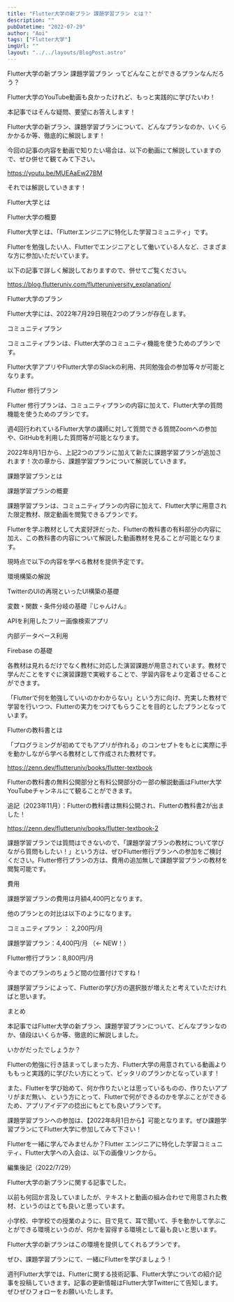 ```yaml
---
title: "Flutter大学の新プラン 課題学習プラン とは？"
description: ""
pubDatetime: "2022-07-29"
author: "Aoi"
tags: ["Flutter大学"]
imgUrl: ""
layout: "../../layouts/BlogPost.astro"
---
```




Flutter大学の新プラン 課題学習プラン ってどんなことができるプランなんだろう？





Flutter大学のYouTube動画も良かったけれど、もっと実践的に学びたいわ！




本記事ではそんな疑問、要望にお答えします！



Flutter大学の新プラン、課題学習プランについて、どんなプランなのか、いくらかかるか等、徹底的に解説します！



今回の記事の内容を動画で知りたい場合は、以下の動画にて解説していますので、ぜひ併せて観てみて下さい。




https://youtu.be/MUEAaEw27BM




それでは解説していきます！



Flutter大学とは







Flutter大学の概要



Flutter大学とは、「Flutterエンジニアに特化した学習コミュニティ」です。



Flutterを勉強したい人、Flutterでエンジニアとして働いている人など、さまざまな方に参加いただいています。



以下の記事で詳しく解説しておりますので、併せてご覧ください。




https://blog.flutteruniv.com/flutteruniversity_explanation/




Flutter大学のプラン



Flutter大学には、2022年7月29日現在2つのプランが存在します。



コミュニティプラン



コミュニティプランは、Flutter大学のコミュニティ機能を使うためのプランです。



Flutter大学アプリやFlutter大学のSlackの利用、共同勉強会の参加等々が可能となります。



Flutter 修行プラン



Flutter 修行プランは、コミュニティプランの内容に加えて、Flutter大学の質問機能を使うためのプランです。



週4回行われているFlutter大学の講師に対して質問できる質問Zoomへの参加や、GitHubを利用した質問等が可能となります。



2022年8月1日から、上記2つのプランに加えて新たに課題学習プランが追加されます！次の章から、課題学習プランについて解説していきます。



課題学習プランとは







課題学習プランの概要



課題学習プランは、コミュニティプランの内容に加えて、Flutter大学に用意された限定教材、限定動画を閲覧できるプランです。



Flutterを学ぶ教材として大変好評だった、Flutterの教科書の有料部分の内容に加え、この教科書の内容について解説した動画教材を見ることが可能となります。



現時点で以下の内容を学べる教材を提供予定です。




環境構築の解説



TwitterのUIの再現といったUI構築の基礎



変数・関数・条件分岐の基礎『じゃんけん』



APIを利用したフリー画像検索アプリ



内部データベース利用



Firebase の基礎




各教材は見れるだけでなく教材に対応した演習課題が用意されています。教材で学んだことをすぐに演習課題で実戦することで、学習内容をより定着させることができます。



「Flutterで何を勉強していいのかわからない」という方に向け、充実した教材で学習を行いつつ、Flutterの実力をつけてもらうことを目的としたプランとなっています。




Flutterの教科書とは



「プログラミングが初めてでもアプリが作れる」のコンセプトをもとに実際に手を動かしながら学べる教材として作成された教材です。




https://zenn.dev/flutteruniv/books/flutter-textbook








Flutterの教科書の無料公開部分と有料公開部分の一部の解説動画はFlutter大学YouTubeチャンネルにて観ることができます。



追記（2023年11月）：Flutterの教科書は無料公開され、Flutterの教科書2が出ました！




https://zenn.dev/flutteruniv/books/flutter-textbook-2






課題学習プランでは質問はできないので、「課題学習プランの教材について学びながら質問もしたい！」という方は、ぜひFlutter修行プランへの参加をご検討ください。Flutter修行プランの方は、費用の追加無しで課題学習プランの教材を閲覧可能です。




費用



課題学習プランの費用は月額4,400円となります。



他のプランとの対比は以下のようになります。





コミュニティプラン ： 2,200円/月



課題学習プラン：4,400円/月 （← NEW！）



Flutter修行プラン：8,800円/月





今までのプランのちょうど間の位置付けですね！



課題学習プランによって、Flutterの学び方の選択肢が増えたと考えていただければと思います。



まとめ







本記事ではFlutter大学の新プラン、課題学習プランについて、どんなプランなのか、値段はいくらか等、徹底的に解説しました。



いかがだったでしょうか？



Flutterの勉強に行き詰まってしまった方、Flutter大学の用意されている動画よりももっと実践的に学びたい方にとって、ピッタリのプランかとなっています！



また、Flutterを学び始めて、何か作りたいとは思っているものの、作りたいアプリがまだ無い、という方にとって、Flutterで何ができるのかを学ぶことができるため、アプリアイデアの捻出にもとても良いプランです。



課題学習プランへの参加は、【2022年8月1日から】可能となります。ぜひ課題学習プランにてFlutter大学に参加してみて下さい！




Flutterを一緒に学んでみませんか？Flutter エンジニアに特化した学習コミュニティ、Flutter大学への入会は、以下の画像リンクから。










編集後記（2022/7/29）




Flutter大学の新プランに関する記事でした。



以前も何回か言及していましたが、テキストと動画の組み合わせで用意された教材、というのはとても良いと思っています。



小学校、中学校での授業のように、目で見て、耳で聞いて、手を動かして学ぶことができる環境というのが、何かを習得する環境として最も良いと思います。



Flutter大学の新プランはこの環境を提供してくれるプランです。



ぜひ、課題学習プランにて、一緒にFlutterを学びましょう！





週刊Flutter大学では、Flutterに関する技術記事、Flutter大学についての紹介記事を投稿していきます。記事の更新情報はFlutter大学Twitterにて告知します。ぜひぜひフォローをお願いいたします。

